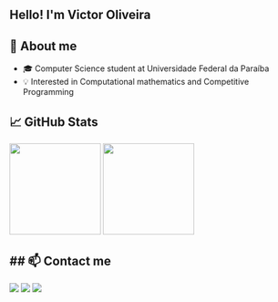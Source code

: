 ## Hello! I'm Victor Oliveira

## 🧠 About me

- 🎓 Computer Science student at Universidade Federal da Paraíba
- 💡  Interested in Computational mathematics and Competitive Programming

## 📈 GitHub Stats

<div>
  <img height="160em" src="https://github-readme-stats.vercel.app/api?username=EuVictorOliveira&show_icons=true&theme=shades-of-purple" />
  <img height="160em" src="https://github-readme-stats.vercel.app/api/top-langs/?username=EuVictorOliveira&layout=compact&theme=shades-of-purple" />
</div>

## ## 📫 Contact me

<div> 
  <a href="https://instagram.com/overvictor_" target="_blank"><img src="https://img.shields.io/badge/-Instagram-%23E4405F?style=for-the-badge&logo=instagram&logoColor=white" target="_blank"></a>
  <a href = "mailto:victoroliver249@gmail.com"><img src="https://img.shields.io/badge/-Gmail-%23333?style=for-the-badge&logo=gmail&logoColor=white" target="_blank"></a>
  <a href="https://www.linkedin.com/in/victor-oliveira-197559315/" target="_blank"><img src="https://img.shields.io/badge/-LinkedIn-%230077B5?style=for-the-badge&logo=linkedin&logoColor=white" target="_blank"></a> 
</div>
